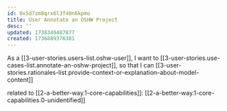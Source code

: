 ```yaml
---
id: 0x5d7zm8qrx6l3f40n6kpmo
title: User Annotate an OSHW Project
desc: ''
updated: 1738349487877
created: 1736889376381
---
```


As a [[3-user-stories.users-list.oshw-user]],
I want to [[3-user-stories.use-cases-list.annotate-an-oshw-project]],
so that I can [[3-user-stories.rationales-list.provide-context-or-explanation-about-model-content]]

related to [[2-a-better-way.1-core-capabilities]]: [[2-a-better-way.1-core-capabilities.0-unidentified]]
